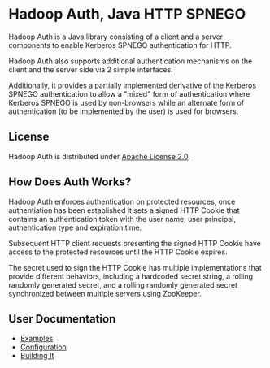 <!---
  Licensed under the Apache License, Version 2.0 (the "License");
  you may not use this file except in compliance with the License.
  You may obtain a copy of the License at

   http://www.apache.org/licenses/LICENSE-2.0

  Unless required by applicable law or agreed to in writing, software
  distributed under the License is distributed on an "AS IS" BASIS,
  WITHOUT WARRANTIES OR CONDITIONS OF ANY KIND, either express or implied.
  See the License for the specific language governing permissions and
  limitations under the License. See accompanying LICENSE file.
-->

Hadoop Auth, Java HTTP SPNEGO
=============================

Hadoop Auth is a Java library consisting of a client and a server components to enable Kerberos SPNEGO authentication for HTTP.

Hadoop Auth also supports additional authentication mechanisms on the client and the server side via 2 simple interfaces.

Additionally, it provides a partially implemented derivative of the Kerberos SPNEGO authentication to allow a "mixed" form of authentication where Kerberos SPNEGO is used by non-browsers while an alternate form of authentication (to be implemented by the user) is used for browsers.

License
-------

Hadoop Auth is distributed under [Apache License 2.0](http://www.apache.org/licenses/).

How Does Auth Works?
--------------------

Hadoop Auth enforces authentication on protected resources, once authentiation has been established it sets a signed HTTP Cookie that contains an authentication token with the user name, user principal, authentication type and expiration time.

Subsequent HTTP client requests presenting the signed HTTP Cookie have access to the protected resources until the HTTP Cookie expires.

The secret used to sign the HTTP Cookie has multiple implementations that provide different behaviors, including a hardcoded secret string, a rolling randomly generated secret, and a rolling randomly generated secret synchronized between multiple servers using ZooKeeper.

User Documentation
------------------

* [Examples](./Examples.html)
* [Configuration](./Configuration.html)
* [Building It](./BuildingIt.html)
